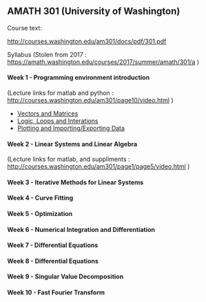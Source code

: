 
## AMATH 301 (University of Washington)

Course text:

http://courses.washington.edu/am301/docs/pdf/301.pdf

Syllabus 
(Stolen from 2017 : https://amath.washington.edu/courses/2017/summer/amath/301/a )

#### Week 1 - Programming environment introduction

(Lecture links for matlab and python : http://courses.washington.edu/am301/page10/video.html )

- [Vectors and Matrices](./amath301_L1_Vectors.jl)
- [Logic, Loops and Interations](./amath301_L2_Logic.jl)
- [Plotting and Importing/Exporting Data](./amath301_L3_Plotting.jl)

#### Week 2 - Linear Systems and Linear Algebra

(Lecture links for matlab, and suppliments : http://courses.washington.edu/am301/page1/page5/video.html )

#### Week 3 - Iterative Methods for Linear Systems

#### Week 4 - Curve Fitting

#### Week 5 - Optimization

#### Week 6 - Numerical Integration and Differentiation

#### Week 7 - Differential Equations

#### Week 8 - Differential Equations

#### Week 9 - Singular Value Decomposition

#### Week 10 - Fast Fourier Transform


